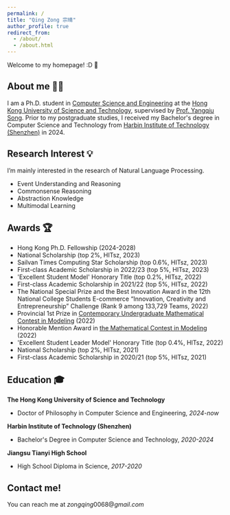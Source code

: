 ```yaml
---
permalink: /
title: "Qing Zong 宗晴"
author_profile: true
redirect_from: 
  - /about/
  - /about.html
---
```


Welcome to my homepage! :D 🥂

About me 👩‍🎓
------
I am a Ph.D. student in [Computer Science and Engineering](https://cse.hkust.edu.hk/) at the [Hong Kong University of Science and Technology](https://hkust.edu.hk/), supervised by [Prof. Yangqiu Song](https://www.cse.ust.hk/~yqsong/). Prior to my postgraduate studies, I received my Bachelor's degree in Computer Science and Technology from [Harbin Institute of Technology \(Shenzhen\)](http://en.hitsz.edu.cn/) in 2024.


Research Interest 💡
------
I’m mainly interested in the research of Natural Language Processing.

- Event Understanding and Reasoning
- Commonsense Reasoning
- Abstraction Knowledge
- Multimodal Learning


Awards 🏆
------
- Hong Kong Ph.D. Fellowship \(2024-2028\)
- National Scholarship \(top 2%, HITsz, 2023\)
- Sailvan Times Computing Star Scholarship \(top 0.6%, HITsz, 2023\)
- First-class Academic Scholarship in 2022/23 \(top 5%, HITsz, 2023\)
- 'Excellent Student Model' Honorary Title \(top 0.2%, HITsz, 2022\)
- First-class Academic Scholarship in 2021/22 \(top 5%, HITsz, 2022\)
- The National Special Prize and the Best Innovation Award in the 12th National College Students E-commerce “Innovation, Creativity and Entrepreneurship” Challenge \(Rank 9 among 133,729 Teams, 2022\)
- Provincial 1st Prize in [Contemporary Undergraduate Mathematical Contest in Modeling](http://en.mcm.edu.cn/) \(2022\)
- Honorable Mention Award in [the Mathematical Contest in Modeling](https://www.comap.com/contests/mcm-icm) \(2022\)
- 'Excellent Student Leader Model' Honorary Title \(top 0.4%, HITsz, 2022\)
- National Scholarship \(top 2%, HITsz, 2021\)
- First-class Academic Scholarship in 2020/21 \(top 5%, HITsz, 2021\)


Education 🎓
------

**The Hong Kong University of Science and Technology**
  - Doctor of Philosophy in Computer Science and Engineering, *2024-now*

**Harbin Institute of Technology \(Shenzhen\)**
  - Bachelor's Degree in Computer Science and Technology, *2020-2024*

**Jiangsu Tianyi High School**
  - High School Diploma in Science, *2017-2020*

Contact me!
------

You can reach me at $zongqing0068@gmail.com$
